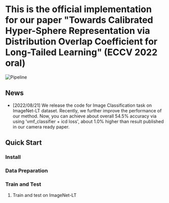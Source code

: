 # This is the official implementation  for our paper "Towards Calibrated Hyper-Sphere Representation via Distribution Overlap Coefficient for Long-Tailed Learning" (ECCV 2022 oral)

![Pipeline]("./vmf.png")

## News
- [2022/08/21] We release the code for Image Classification task on ImageNet-LT dataset. Recently, we further improve the performance of our method. Now, you can achieve about overall 54.5% accuracy via using 'vmf_classifier + icd loss', about 1.0% higher than result published in our camera ready paper.

## Quick Start

### Install

### Data Preparation

### Train and Test

1. Train and test on ImageNet-LT

